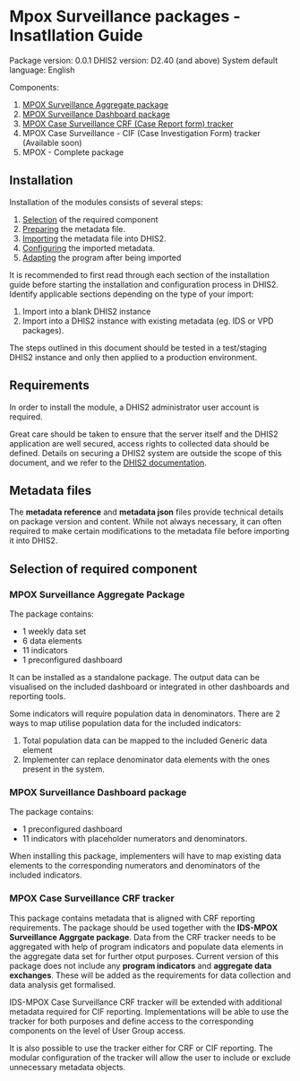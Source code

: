 # Mpox Surveillance packages - Insatllation Guide

Package version: 0.0.1
DHIS2 version: D2.40 (and above)
System default language: English

Components:
1. [MPOX Surveillance Aggregate package](#mpox-surveillance-aggregate-package)
2. [MPOX Surveillance Dashboard package](#mpox-surveillance-dashboard-package)
3. [MPOX Case Surveillance CRF (Case Report form) tracker](#mpox-case-surveillance-crf-tracker)
4. MPOX Case Surveillance - CIF (Case Investigation Form) tracker (Available soon)
5. MPOX - Complete package

## Installation

Installation of the modules consists of several steps:

1. [Selection](#selection-of-required-component) of the required component
2. [Preparing](#preparing-the-metadata-file) the metadata file.
3. [Importing](#importing-metadata) the metadata file into DHIS2.
4. [Configuring](#configuration) the imported metadata.
5. [Adapting](#adapting-the-tracker-program) the program after being imported

It is recommended to first read through each section of the installation guide before starting the installation and configuration process in DHIS2. Identify applicable sections depending on the type of your import:

1. Import into a blank DHIS2 instance
2. Import into a DHIS2 instance with existing metadata (eg. IDS or VPD packages).

The steps outlined in this document should be tested in a test/staging DHIS2 instance and only then applied to a production environment.

## Requirements

In order to install the module, a DHIS2 administrator user account is required.

Great care should be taken to ensure that the server itself and the DHIS2 application are well secured, access rights to collected data should be defined. Details on securing a DHIS2 system are outside the scope of this document, and we refer to the [DHIS2 documentation](https://docs.dhis2.org/).

## Metadata files

The **metadata reference** and **metadata json** files provide technical details on package version and content.
While not always necessary, it can often required to make certain modifications to the metadata file before importing it into DHIS2.

## Selection of required component

### MPOX Surveillance Aggregate Package

The package contains:
- 1 weekly data set
- 6 data elements
- 11 indicators
- 1 preconfigured dashboard

It can be installed as a standalone package. The output data can be visualised on the included dashboard or integrated in other dashboards and reporting tools.

Some indicators will require population data in denominators. There are 2 ways to map utilise population data for the included indicators:
1. Total population data can be mapped to the included Generic data element
2. Implementer can replace denominator data elements with the ones present in the system.

### MPOX Surveillance Dashboard package

The package contains:
- 1 preconfigured dashboard
- 11 indicators with placeholder numerators and denominators.

When installing this package, implementers will have to map existing data elements to the corresponding numerators and denominators of the included indicators.

### MPOX Case Surveillance CRF tracker

This package contains metadata that is aligned with CRF reporting requirements. The package should be used together with the **IDS-MPOX Surveillance Aggrgate package**. Data from the CRF tracker needs to be aggregated with help of program indicators and populate data elements in the aggregate data set for further otput purposes. Current version of this package does not include any **program indicators** and **aggregate data exchanges**. These will be added as the requirements for data collection and data analysis get formalised.

IDS-MPOX Case Surveillance CRF tracker will be extended with additional metadata required for CIF reporting. Implementations will be able to use the tracker for both purposes and define access to the corresponding components on the level of User Group access.

It is also possible to use the tracker either for CRF or CIF reporting. The modular configuration of the tracker will allow the user to include or exclude unnecessary metadata objects.




